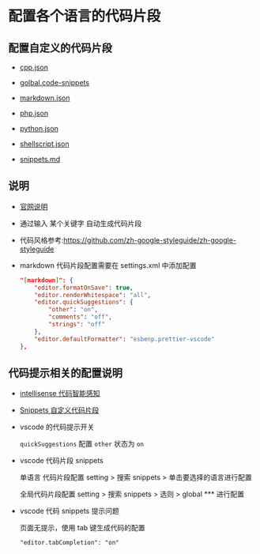 # 配置各个语言的代码片段

## 配置自定义的代码片段

- [cpp.json](./cpp.json)

- [golbal.code-snippets](./golbal.code-snippets)

- [markdown.json](./markdown.json)

- [php.json](./php.json)

- [python.json](./python.json)

- [shellscript.json](./shellscript.json)

- [snippets.md](./snippets.md)

## 说明

- [官网说明](https://code.visualstudio.com/docs/editor/userdefinedsnippets)

- 通过输入 某个关键字 自动生成代码片段

- 代码风格参考:<https://github.com/zh-google-styleguide/zh-google-styleguide>

- markdown 代码片段配置需要在 settings.xml 中添加配置

  ```json
  "[markdown]": {
      "editor.formatOnSave": true,
      "editor.renderWhitespace": "all",
      "editor.quickSuggestions": {
          "other": "on",
          "comments": "off",
          "strings": "off"
      },
      "editor.defaultFormatter": "esbenp.prettier-vscode"
  },
  ```

## 代码提示相关的配置说明

- [intellisense 代码智能感知](https://code.visualstudio.com/docs/editor/intellisense)

- [Snippets 自定义代码片段](https://code.visualstudio.com/docs/editor/userdefinedsnippets)

- vscode 的代码提示开关

  `quickSuggestions` 配置 `other` 状态为 `on`

- vscode 代码片段 snippets

  单语言 代码片段配置 setting > 搜索 snippets > 单击要选择的语言进行配置

  全局代码片段配置 setting > 搜索 snippets > 选则 > global \*\*\* 进行配置

- vscode 代码 snippets 提示问题

  页面无提示，使用 tab 键生成代码的配置

  `"editor.tabCompletion": "on"`
